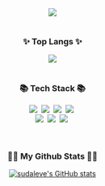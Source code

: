 <div align="center">
<img src="https://capsule-render.vercel.app/api?type=wave&color=auto&height=300&section=header&text=sudaleve&fontSize=60" />
</div>

<br>

<h3 align="center">✨ Top Langs ✨</h3>
<div align="center">
<img src="https://github-readme-stats.vercel.app/api/top-langs/?username=sudaleve&layout=compact&theme=onedark"/>
</div>

<br>

<h3 align="center">📚 Tech Stack 📚</h3>
<p align="center">
<img src="https://img.shields.io/badge/JAVA-007396?style=for-the-badge&logo=java&logoColor=white"></a>&nbsp
<img src="https://img.shields.io/badge/MySQL-4479A1?style=for-the-badge&logo=MySQL&logoColor=white"></a>&nbsp
<img src="https://img.shields.io/badge/Oracle-F80000?style=for-the-badge&logo=Oracle&logoColor=white"></a>&nbsp
<img src="https://img.shields.io/badge/Spring-6DB33F?style=for-the-badge&logo=Spring&logoColor=white"/></a>&nbsp<br>
<img src="https://img.shields.io/badge/SpringBoot-6DB33F?style=for-the-badge&logo=SpringBoot&logoColor=white"/></a>&nbsp
<img src="https://img.shields.io/badge/Eclipse-2C2255?style=for-the-badge&logo=Eclipse%20IDE&logoColor=white"></a>&nbsp
<img src="https://img.shields.io/badge/github-181717?style=for-the-badge&logo=github&logoColor=white"></a>&nbsp
</p>

<br>
<h3 align="center">👩‍💻 My Github Stats 👩‍💻</h3>
<div align="center">

[![sudaleve's GitHub stats](https://github-readme-stats.vercel.app/api?username=rivening&hide_title=true&show_icons=true&include_all_commits=true&disable_animations=true&theme=vue)](https://github.com/anuraghazra/github-readme-stats)</div>

<!--
**rivening/rivening** is a ✨ _special_ ✨ repository because its `README.md` (this file) appears on your GitHub profile.

Here are some ideas to get you started:

- 🔭 I’m currently working on ...
- 🌱 I’m currently learning ...
- 👯 I’m looking to collaborate on ...
- 🤔 I’m looking for help with ...
- 💬 Ask me about ...
- 📫 How to reach me: ...
- 😄 Pronouns: ...
- ⚡ Fun fact: ...
-->
